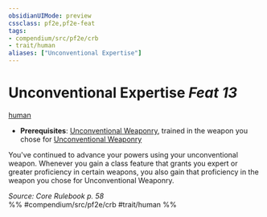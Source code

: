 ```yaml
---
obsidianUIMode: preview
cssclass: pf2e,pf2e-feat
tags:
- compendium/src/pf2e/crb
- trait/human
aliases: ["Unconventional Expertise"]
---
```

# Unconventional Expertise  *Feat 13*  
[human](rules/traits/human.md "Human Ancestry & Heritage Trait")  

- **Prerequisites**: [Unconventional Weaponry](compendium/feats/unconventional-weaponry.md), trained in the weapon you chose for [Unconventional Weaponry](compendium/feats/unconventional-weaponry.md)

You've continued to advance your powers using your unconventional weapon. Whenever you gain a class feature that grants you expert or greater proficiency in certain weapons, you also gain that proficiency in the weapon you chose for Unconventional Weaponry.

*Source: Core Rulebook p. 58*  
%% #compendium/src/pf2e/crb #trait/human %%